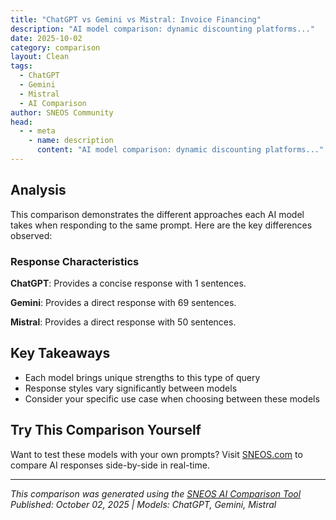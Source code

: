 ```yaml
---
title: "ChatGPT vs Gemini vs Mistral: Invoice Financing"
description: "AI model comparison: dynamic discounting platforms..."
date: 2025-10-02
category: comparison
layout: Clean
tags:
  - ChatGPT
  - Gemini
  - Mistral
  - AI Comparison
author: SNEOS Community
head:
  - - meta
    - name: description
      content: "AI model comparison: dynamic discounting platforms..."
---
```


<ChatComparison
  title="ChatGPT vs Gemini vs Mistral: Invoice Financing"
  prompt="dynamic discounting platforms"
  :responses='{
    "ChatGPT": "Error calling OpenAI API.",
    "Gemini": "Dynamic discounting platforms are software solutions that allow buyers to offer suppliers the option of receiving early payment on invoices in exchange for a discount. This creates a win-win situation where buyers improve their working capital and suppliers gain faster access to cash.\n\nHere\u0027s a breakdown of what you need to know about dynamic discounting platforms:\n\n**How Dynamic Discounting Works:**\n\n1.  **Invoice Submission:** The supplier submits an invoice to the buyer.\n2.  **Platform Visibility:** The invoice appears on the dynamic discounting platform, visible to both the buyer and supplier.\n3.  **Discount Offers:** The platform automatically calculates and displays potential discount rates based on how early the supplier is willing to be paid. These rates can be tiered and can change over time (hence \u0022dynamic\u0022).  Typically, the earlier the payment, the higher the discount rate.\n4.  **Supplier Acceptance:** The supplier chooses whether or not to accept the discount offer.\n5.  **Payment \u0026 Discount:** If the supplier accepts, the buyer pays the invoice early, deducting the agreed-upon discount amount.\n\n**Key Features of Dynamic Discounting Platforms:**\n\n*   **Invoice Management:**  Centralized repository for all invoices, streamlining the approval and payment process.\n*   **Discount Calculation \u0026 Negotiation:**  Automatic calculation of discount rates based on buyer-defined parameters and potential for suppliers to negotiate.\n*   **Integration with ERP Systems:** Seamless integration with existing accounting and ERP systems for efficient data transfer and reconciliation.  This is crucial for automation and avoiding manual data entry.\n*   **Workflow Automation:** Automates invoice approval, payment processing, and reconciliation, reducing manual effort.\n*   **Supplier Portal:**  Provides suppliers with a dedicated portal to view invoices, accept discount offers, and track payment status.\n*   **Reporting \u0026 Analytics:**  Generates detailed reports on discount rates, early payment volumes, working capital improvements, and supplier participation.\n*   **Security:**  Robust security measures to protect sensitive financial data.\n*   **Supplier Onboarding:**  Streamlined process for onboarding new suppliers to the platform.\n*   **Multi-currency Support:**  Ability to handle invoices and payments in multiple currencies.\n*   **User Roles and Permissions:**  Defines user access levels and permissions to ensure data security and control.\n*   **Support and Training:**  Dedicated support and training resources for both buyers and suppliers.\n\n**Benefits of Dynamic Discounting:**\n\n**For Buyers:**\n\n*   **Improved Working Capital:** Generates a higher return on cash than traditional investments by using excess cash to fund early payments.\n*   **Stronger Supplier Relationships:**  Provides suppliers with access to quick cash, improving their financial health and fostering stronger relationships.\n*   **Increased Profitability:**  Captures discounts on invoices, increasing overall profitability.\n*   **Greater Visibility \u0026 Control:**  Provides real-time visibility into payment processes and improves control over cash flow.\n*   **Streamlined Operations:**  Automates invoice processing and payment workflows, reducing manual effort and errors.\n*   **Reduced Risk:** Strengthens the supply chain by improving supplier financial stability.\n\n**For Suppliers:**\n\n*   **Faster Access to Cash:** Receives payment on invoices sooner than standard payment terms.\n*   **Improved Cash Flow:**  Enhances cash flow forecasting and financial stability.\n*   **Reduced Financing Costs:**  Avoids the need for costly short-term financing options like factoring.\n*   **Increased Predictability:**  Gains greater predictability over payment schedules.\n*   **Strengthened Relationships with Buyers:**  Demonstrates willingness to be flexible and collaborate with buyers.\n\n**Popular Dynamic Discounting Platforms:**\n\n*   **Taulia (Now part of SAP):**  A leading provider of working capital solutions, including dynamic discounting.\n*   **Tipalti:**  Focuses on global payments and invoice automation, offering dynamic discounting capabilities.\n*   **Coupa:** A comprehensive business spend management platform that includes dynamic discounting.\n*   **Tradeshift:** A supply chain payments and commerce platform that offers dynamic discounting.\n*   **C2FO (Cloud Two Four Zero):** Specializes in working capital marketplace connecting buyers and suppliers for early payments.\n*   **PrimeRevenue:** Provides supply chain finance and dynamic discounting solutions.\n*   **Kyriba:**  Offers a range of treasury management solutions, including supply chain finance and dynamic discounting.\n*   **Orbian:** Offers dynamic discounting solutions with a focus on larger enterprises.\n\n**Considerations When Choosing a Platform:**\n\n*   **Integration Capabilities:**  Ensure the platform integrates seamlessly with your existing ERP and accounting systems.\n*   **Supplier Adoption:**  Assess the platform\u0027s ease of use and support for supplier onboarding to maximize adoption rates.\n*   **Pricing Model:**  Understand the platform\u0027s pricing structure and how it aligns with your budget and expected ROI.\n*   **Security:**  Verify the platform\u0027s security measures and compliance with relevant regulations.\n*   **Scalability:** Choose a platform that can scale to meet your growing business needs.\n*   **Reporting and Analytics:**  Evaluate the platform\u0027s reporting capabilities and ability to provide insights into working capital performance.\n*   **Customer Support:**  Assess the platform\u0027s customer support and training resources.\n*   **Industry Expertise:** Consider platforms that have experience in your specific industry.\n\n**Implementation Process:**\n\n1.  **Assessment:** Analyze current invoice payment processes, supplier relationships, and working capital needs.\n2.  **Platform Selection:** Evaluate different dynamic discounting platforms and choose one that meets your specific requirements.\n3.  **Integration:** Integrate the platform with your existing ERP and accounting systems.\n4.  **Supplier Onboarding:** Onboard suppliers to the platform and provide them with training and support.\n5.  **Pilot Program:** Launch a pilot program with a select group of suppliers to test the platform and refine the implementation process.\n6.  **Rollout:**  Roll out the platform to all suppliers.\n7.  **Monitoring and Optimization:** Continuously monitor the platform\u0027s performance and make adjustments as needed to maximize its benefits.\n\nDynamic discounting can be a valuable tool for both buyers and suppliers, improving working capital management, strengthening relationships, and driving profitability.  By carefully selecting and implementing a dynamic discounting platform, companies can unlock significant financial benefits and create a more efficient and resilient supply chain.\n",
    "Mistral": "Dynamic discounting platforms are digital solutions designed to optimize the cash flow and working capital for both buyers and suppliers. These platforms facilitate early payment of invoices in exchange for a discount, thereby providing liquidity to suppliers and potential savings to buyers. Here are some key features and benefits of dynamic discounting platforms:\n\n### Key Features:\n1. **Early Payment Options**: Suppliers can choose to get paid early in exchange for a discount on their invoices.\n2. **Real-Time Visibility**: Both buyers and suppliers have real-time visibility into the status of invoices and payments.\n3. **Automated Processes**: The platform automates the invoice approval and payment processes, reducing manual intervention and errors.\n4. **Flexible Discount Rates**: Discount rates can be dynamically adjusted based on various factors such as the supplier\u0027s creditworthiness, invoice amount, and payment terms.\n5. **Integration Capabilities**: These platforms can integrate with existing ERP systems, accounting software, and other financial tools.\n6. **Risk Management**: Some platforms offer risk management tools to assess the creditworthiness of suppliers and manage financial risks.\n7. **Compliance and Reporting**: Ensures compliance with regulatory requirements and provides detailed reporting for audit and financial planning purposes.\n\n### Benefits:\n1. **Improved Cash Flow for Suppliers**: Suppliers can access funds earlier, improving their cash flow and reducing the need for external financing.\n2. **Cost Savings for Buyers**: Buyers can save money through discounts on invoices, which can be more cost-effective than traditional financing options.\n3. **Enhanced Supplier Relationships**: Early payments can strengthen relationships with suppliers, fostering better collaboration and potentially leading to better terms and conditions.\n4. **Reduced Administrative Burden**: Automated processes reduce the administrative burden associated with invoice processing and payment.\n5. **Better Financial Planning**: Real-time visibility and detailed reporting help both buyers and suppliers in better financial planning and forecasting.\n6. **Risk Mitigation**: By offering early payments, buyers can mitigate the risk of supplier insolvency and ensure a stable supply chain.\n\n### Examples of Dynamic Discounting Platforms:\n1. **C2FO**: A well-known platform that connects buyers and suppliers to facilitate early payments.\n2. **Taulia**: Offers dynamic discounting along with other supply chain finance solutions.\n3. **PrimeRevenue**: Provides a range of supply chain finance solutions, including dynamic discounting.\n4. **Orbian**: Focuses on supply chain finance and dynamic discounting to optimize working capital.\n5. **SAP Ariba**: Integrates dynamic discounting with its broader procurement and supply chain management solutions.\n\n### Implementation Considerations:\n1. **Integration**: Ensure the platform can integrate seamlessly with your existing systems.\n2. **Supplier Onboarding**: Develop a strategy for onboarding suppliers to the platform.\n3. **Compliance**: Ensure the platform complies with local and international regulations.\n4. **Training**: Provide training for both internal staff and suppliers to ensure smooth adoption.\n5. **Monitoring and Optimization**: Continuously monitor the platform\u0027s performance and optimize processes as needed.\n\nDynamic discounting platforms can be a powerful tool for optimizing cash flow and strengthening supply chain relationships. However, careful planning and execution are essential to maximize their benefits."
  }'
  published-date="11:31"
/>

## Analysis

This comparison demonstrates the different approaches each AI model takes when responding to the same prompt. Here are the key differences observed:

### Response Characteristics

**ChatGPT**: Provides a concise response with 1 sentences. 

**Gemini**: Provides a direct response with 69 sentences. 

**Mistral**: Provides a direct response with 50 sentences. 

## Key Takeaways

- Each model brings unique strengths to this type of query
- Response styles vary significantly between models
- Consider your specific use case when choosing between these models

## Try This Comparison Yourself

Want to test these models with your own prompts? Visit [SNEOS.com](https://sneos.com) to compare AI responses side-by-side in real-time.

---

*This comparison was generated using the [SNEOS AI Comparison Tool](https://sneos.com)*
*Published: October 02, 2025 | Models: ChatGPT, Gemini, Mistral*
